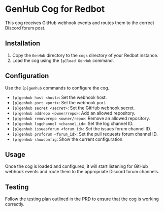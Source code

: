 # GenHub Cog for Redbot

This cog receives GitHub webhook events and routes them to the correct Discord forum post.

## Installation

1.  Copy the `GenHub` directory to the `cogs` directory of your Redbot instance.
2.  Load the cog using the `[p]load GenHub` command.

## Configuration

Use the `[p]genhub` commands to configure the cog.

*   `[p]genhub host <host>`: Set the webhook host.
*   `[p]genhub port <port>`: Set the webhook port.
*   `[p]genhub secret <secret>`: Set the GitHub webhook secret.
*   `[p]genhub addrepo <owner/repo>`: Add an allowed repository.
*   `[p]genhub removerepo <owner/repo>`: Remove an allowed repository.
*   `[p]genhub logchannel <channel_id>`: Set the log channel ID.
*   `[p]genhub issuesforum <forum_id>`: Set the issues forum channel ID.
*   `[p]genhub prsforum <forum_id>`: Set the pull requests forum channel ID.
*   `[p]genhub showconfig`: Show the current configuration.

## Usage

Once the cog is loaded and configured, it will start listening for GitHub webhook events and route them to the appropriate Discord forum channels.

## Testing

Follow the testing plan outlined in the PRD to ensure that the cog is working correctly.

